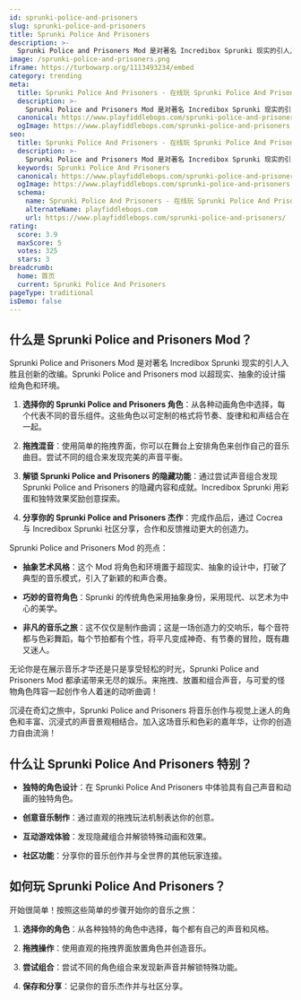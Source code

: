 ```yaml
---
id: sprunki-police-and-prisoners
slug: sprunki-police-and-prisoners
title: Sprunki Police And Prisoners
description: >-
  Sprunki Police and Prisoners Mod 是对著名 Incredibox Sprunki 现实的引人入胜且创新的改编。
image: /sprunki-police-and-prisoners.png
iframe: https://turbowarp.org/1113493234/embed
category: trending
meta:
  title: Sprunki Police And Prisoners - 在线玩 Sprunki Police And Prisoners
  description: >-
    Sprunki Police and Prisoners Mod 是对著名 Incredibox Sprunki 现实的引人入胜且创新的改编。
  canonical: https://www.playfiddlebops.com/sprunki-police-and-prisoners/
  ogImage: https://www.playfiddlebops.com/sprunki-police-and-prisoners.png
seo:
  title: Sprunki Police And Prisoners - 在线玩 Sprunki Police And Prisoners
  description: >-
    Sprunki Police and Prisoners Mod 是对著名 Incredibox Sprunki 现实的引人入胜且创新的改编。
  keywords: Sprunki Police And Prisoners
  canonical: https://www.playfiddlebops.com/sprunki-police-and-prisoners/
  ogImage: https://www.playfiddlebops.com/sprunki-police-and-prisoners.png
  schema:
    name: Sprunki Police And Prisoners - 在线玩 Sprunki Police And Prisoners
    alternateName: playfiddlebops.com
    url: https://www.playfiddlebops.com/sprunki-police-and-prisoners/
rating:
  score: 3.9
  maxScore: 5
  votes: 325
  stars: 3
breadcrumb:
  home: 首页
  current: Sprunki Police And Prisoners
pageType: traditional
isDemo: false
---
```


## 什么是 Sprunki Police and Prisoners Mod？

Sprunki Police and Prisoners Mod 是对著名 Incredibox Sprunki 现实的引人入胜且创新的改编。Sprunki Police and Prisoners mod 以超现实、抽象的设计描绘角色和环境。

1. **选择你的 Sprunki Police and Prisoners 角色**：从各种动画角色中选择，每个代表不同的音乐组件。这些角色以可定制的格式将节奏、旋律和和声结合在一起。

1. **拖拽混音**：使用简单的拖拽界面，你可以在舞台上安排角色来创作自己的音乐曲目。尝试不同的组合来发现完美的声音平衡。

1. **解锁 Sprunki Police and Prisoners 的隐藏功能**：通过尝试声音组合发现 Sprunki Police and Prisoners 的隐藏内容和成就。Incredibox Sprunki 用彩蛋和独特效果奖励创意探索。

1. **分享你的 Sprunki Police and Prisoners 杰作**：完成作品后，通过 Cocrea 与 Incredibox Sprunki 社区分享，合作和反馈推动更大的创造力。

Sprunki Police and Prisoners Mod 的亮点：

- **抽象艺术风格**：这个 Mod 将角色和环境置于超现实、抽象的设计中，打破了典型的音乐模式，引入了新颖的和声合奏。

- **巧妙的音符角色**：Sprunki 的传统角色采用抽象身份，采用现代、以艺术为中心的美学。

- **非凡的音乐之旅**：这不仅仅是制作曲调；这是一场创造力的交响乐，每个音符都与色彩舞蹈，每个节拍都有个性，将平凡变成神奇、有节奏的冒险，既有趣又迷人。

无论你是在展示音乐才华还是只是享受轻松的时光，Sprunki Police and Prisoners Mod 都承诺带来无尽的娱乐。来拖拽、放置和组合声音，与可爱的怪物角色阵容一起创作令人着迷的动听曲调！

沉浸在奇幻之旅中，Sprunki Police and Prisoners 将音乐创作与视觉上迷人的角色和丰富、沉浸式的声音景观相结合。加入这场音乐和色彩的嘉年华，让你的创造力自由流淌！

## 什么让 Sprunki Police And Prisoners 特别？

- **独特的角色设计**：在 Sprunki Police And Prisoners 中体验具有自己声音和动画的独特角色。

- **创意音乐制作**：通过直观的拖拽玩法机制表达你的创意。

- **互动游戏体验**：发现隐藏组合并解锁特殊动画和效果。

- **社区功能**：分享你的音乐创作并与全世界的其他玩家连接。

## 如何玩 Sprunki Police And Prisoners？

开始很简单！按照这些简单的步骤开始你的音乐之旅：

1. **选择你的角色**：从各种独特的角色中选择，每个都有自己的声音和风格。

1. **拖拽操作**：使用直观的拖拽界面放置角色并创造音乐。

1. **尝试组合**：尝试不同的角色组合来发现新声音并解锁特殊功能。

1. **保存和分享**：记录你的音乐杰作并与社区分享。